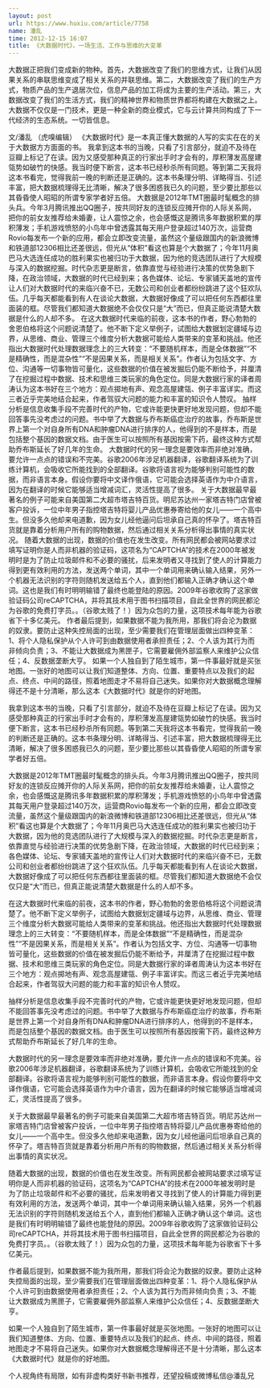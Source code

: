 ```yaml
---
layout: post
url: https://www.huxiu.com/article/7758
name: 潘乱
time: 2012-12-15 16:07
title: 《大数据时代》，一场生活、工作与思维的大变革
---
```

大数据正把我们变成新的物种。首先，大数据改变了我们的思维方式，让我们从因果关系的串联思维变成了相关关系的并联思维。第二，大数据改变了我们的生产方式，物质产品的生产退居次位，信息产品的加工将成为主要的生产活动。第三，大数据改变了我们的生活方式，我们的精神世界和物质世界都将构建在大数据之上。大数据不仅仅是一门技术，更是一种全新的商业模式，它与云计算共同构成了下一代经济的生态系统。一切皆信息。

文/潘乱 （虎嗅编辑） 《大数据时代》是一本真正懂大数据的人写的实实在在的关于大数据方方面面的书。 我拿到这本书的当晚，只看了引言部分，就迫不及待在豆瓣上标记了在读。因为又感受那种真正的行家出手时才会有的，厚积薄发高屋建瓴势如破竹的快感。我当时便下断言，这本书已经秒杀所有同题。等到第二天我将这本书看完，觉得我前一晚的判断还是正确的。这本书条理分明、详略得当、引述丰富，把大数据梳理得无比清晰，解决了很多困惑我已久的问题，至少要比那些以其昏昏使人昭昭的所谓专家学者好五倍。 大数据是2012年TMT圈最时髦概念的排头兵。今年3月腾讯推出QQ圈子，按共同好友的连锁反应摊开你的人际关系网，把你的前女友推荐给未婚妻，让人震惊之余，也会感慨这是腾讯多年数据积累的厚积薄发；手机游戏愤怒的小鸟年中曾透露其每天用户登录超过140万次，运营商Rovio每发布一个新的应用，都会立即改变流量，虽然这个量级跟国内的新浪微博和铁道部12306相比还差很远，但光从“体积”看这也算是个大数据了；今年11月奥巴马大选连任成功的胜利果实也被归功于大数据，因为他的竞选团队进行了大规模与深入的数据挖掘。时代杂志更是断言，依靠直觉与经验进行决策的优势急剧下降，在政治领域，大数据的时代已经到来；各色媒体、论坛、专家铺天盖地的宣传让人们对大数据时代的来临兴奋不已，无数公司和创业者都纷纷跳进了这个狂欢队伍。几乎每天都能看到有人在谈论大数据，大数据好像成了可以把任何东西都往里面装的框。尽管我们都知道大数据绝不会仅仅只是“大”而已，但真正能说清楚大数据是什么的人却不多。 在这大数据时代来临的前夜，这本书的作者，野心勃勃的舍恩伯格将这个问题说清楚了。他不断下定义举例子，试图给大数据划定疆域与边界，从思维、商业、管理三个维度分析大数据可能给人类带来的变革和挑战。他还指出大数据时代处理数据理念上的三大转变：“不要随机样本，而是全体数据”“不是精确性，而是混杂性”“不是因果关系，而是相关关系”。作者认为包括文字、方位、沟通等一切事物皆可量化，这些数据的价值在被发掘后仍能不断给予，并厘清了在挖掘过程中数据、技术和思维三类玩家的角色定位。同是大数据行家的译者周涛认为这本书好在三个地方：观点掷地有声、观念高屋建瓴、例子丰富详实。而这三者近乎完美地结合起来，作者驾驭大问题的能力和丰富的知识令人赞叹。 抽样分析是信息收集手段不完善时代的产物，它或许能更快更好地发现问题，但却不能回答事先没考虑过的问题。书中举了大数据与乔布斯癌症治疗的故事，乔布斯是世界上第一个对自身所有DNA和肿瘤DNA进行排序的人，他得到的不是样本，而是包括整个基因的数据文档。由于医生可以按照所有基因按需下药，最终这种方式帮助乔布斯延长了好几年的生命。 大数据时代的另一理念是要效率而非绝对准确，要允许一点点的错误和不完美。谷歌2006年涉足机器翻译，谷歌翻译系统为了训练计算机，会吸收它所能找到的全部翻译。谷歌将语言视为能够判别可能性的数据，而非语言本身。假设你要将中文译作俄语，它可能会选择英语作为中介语言，因为在翻译的时候它能够适当增减词汇，灵活性提高了很多。 关于大数据最早最著名的例子可能来自美国第二大超市塔吉特百货。明尼苏达州一家塔吉特门店曾被客户投诉，一位中年男子指控塔吉特将婴儿产品优惠券寄给他的女儿——一个高中生。但没多久他却来电道歉，因为女儿经他逼问后坦承自己真的怀孕了。塔吉特百货就是靠着分析用户所有的购物数据，然后通过相关关系分析得出事情的真实状况。 随着大数据的出现，数据的价值也在发生改变。所有网民都会被网站要求过填写证明你是人而非机器的验证码，这项名为“CAPTCHA”的技术在2000年被发明时是为了防止垃圾邮件和不必要的骚扰，后来发明者又寻找到了使人的计算能力得到更有效利用的方法，发送两个单词，其中一个单词用来确认输入结果，另外一个机器无法识别的字符则随机发送给五个人，直到他们都输入正确才确认这个单词。这也是我们有时明明输错了最终也能登陆的原因。2009年谷歌收购了这家做验证码公司reCAPTCHA，并将其技术用于图书扫描项目，自此全世界的网民都沦为谷歌的免费打字员。。（谷歌太贱了！）因为众包的力量，这项技术每年能为谷歌省下十多亿美元。 作者最后提到，如果数据不能为我所用，那我们将会沦为数据的奴隶。要防止这种失控局面的出现，至少需要我们在管理层面做出四种变革：1、将个人隐私保护从个人许可到由数据使用者承担责任；2、个人该为其行为而非倾向负责；3、不能让大数据成为黑匣子，它需要雇佣外部监察人来维护公众信任；4、反数据垄断大亨。 如果一个人独自到了陌生城市，第一件事最好就是买张地图。一张好的地图可以让我们知道整体、方向、位置、重要特点以及我们的起点、终点、中间的路径，照着地图走才不易将自己迷失。如果你对大数据概念理解得还不是十分清晰，那么这本《大数据时代》就是你的好地图。

我拿到这本书的当晚，只看了引言部分，就迫不及待在豆瓣上标记了在读。因为又感受那种真正的行家出手时才会有的，厚积薄发高屋建瓴势如破竹的快感。我当时便下断言，这本书已经秒杀所有同题。等到第二天我将这本书看完，觉得我前一晚的判断还是正确的。这本书条理分明、详略得当、引述丰富，把大数据梳理得无比清晰，解决了很多困惑我已久的问题，至少要比那些以其昏昏使人昭昭的所谓专家学者好五倍。

大数据是2012年TMT圈最时髦概念的排头兵。今年3月腾讯推出QQ圈子，按共同好友的连锁反应摊开你的人际关系网，把你的前女友推荐给未婚妻，让人震惊之余，也会感慨这是腾讯多年数据积累的厚积薄发；手机游戏愤怒的小鸟年中曾透露其每天用户登录超过140万次，运营商Rovio每发布一个新的应用，都会立即改变流量，虽然这个量级跟国内的新浪微博和铁道部12306相比还差很远，但光从“体积”看这也算是个大数据了；今年11月奥巴马大选连任成功的胜利果实也被归功于大数据，因为他的竞选团队进行了大规模与深入的数据挖掘。时代杂志更是断言，依靠直觉与经验进行决策的优势急剧下降，在政治领域，大数据的时代已经到来；各色媒体、论坛、专家铺天盖地的宣传让人们对大数据时代的来临兴奋不已，无数公司和创业者都纷纷跳进了这个狂欢队伍。几乎每天都能看到有人在谈论大数据，大数据好像成了可以把任何东西都往里面装的框。尽管我们都知道大数据绝不会仅仅只是“大”而已，但真正能说清楚大数据是什么的人却不多。

在这大数据时代来临的前夜，这本书的作者，野心勃勃的舍恩伯格将这个问题说清楚了。他不断下定义举例子，试图给大数据划定疆域与边界，从思维、商业、管理三个维度分析大数据可能给人类带来的变革和挑战。他还指出大数据时代处理数据理念上的三大转变：“不要随机样本，而是全体数据”“不是精确性，而是混杂性”“不是因果关系，而是相关关系”。作者认为包括文字、方位、沟通等一切事物皆可量化，这些数据的价值在被发掘后仍能不断给予，并厘清了在挖掘过程中数据、技术和思维三类玩家的角色定位。同是大数据行家的译者周涛认为这本书好在三个地方：观点掷地有声、观念高屋建瓴、例子丰富详实。而这三者近乎完美地结合起来，作者驾驭大问题的能力和丰富的知识令人赞叹。

抽样分析是信息收集手段不完善时代的产物，它或许能更快更好地发现问题，但却不能回答事先没考虑过的问题。书中举了大数据与乔布斯癌症治疗的故事，乔布斯是世界上第一个对自身所有DNA和肿瘤DNA进行排序的人，他得到的不是样本，而是包括整个基因的数据文档。由于医生可以按照所有基因按需下药，最终这种方式帮助乔布斯延长了好几年的生命。

大数据时代的另一理念是要效率而非绝对准确，要允许一点点的错误和不完美。谷歌2006年涉足机器翻译，谷歌翻译系统为了训练计算机，会吸收它所能找到的全部翻译。谷歌将语言视为能够判别可能性的数据，而非语言本身。假设你要将中文译作俄语，它可能会选择英语作为中介语言，因为在翻译的时候它能够适当增减词汇，灵活性提高了很多。

关于大数据最早最著名的例子可能来自美国第二大超市塔吉特百货。明尼苏达州一家塔吉特门店曾被客户投诉，一位中年男子指控塔吉特将婴儿产品优惠券寄给他的女儿——一个高中生。但没多久他却来电道歉，因为女儿经他逼问后坦承自己真的怀孕了。塔吉特百货就是靠着分析用户所有的购物数据，然后通过相关关系分析得出事情的真实状况。

随着大数据的出现，数据的价值也在发生改变。所有网民都会被网站要求过填写证明你是人而非机器的验证码，这项名为“CAPTCHA”的技术在2000年被发明时是为了防止垃圾邮件和不必要的骚扰，后来发明者又寻找到了使人的计算能力得到更有效利用的方法，发送两个单词，其中一个单词用来确认输入结果，另外一个机器无法识别的字符则随机发送给五个人，直到他们都输入正确才确认这个单词。这也是我们有时明明输错了最终也能登陆的原因。2009年谷歌收购了这家做验证码公司reCAPTCHA，并将其技术用于图书扫描项目，自此全世界的网民都沦为谷歌的免费打字员。。（谷歌太贱了！）因为众包的力量，这项技术每年能为谷歌省下十多亿美元。

作者最后提到，如果数据不能为我所用，那我们将会沦为数据的奴隶。要防止这种失控局面的出现，至少需要我们在管理层面做出四种变革：1、将个人隐私保护从个人许可到由数据使用者承担责任；2、个人该为其行为而非倾向负责；3、不能让大数据成为黑匣子，它需要雇佣外部监察人来维护公众信任；4、反数据垄断大亨。

如果一个人独自到了陌生城市，第一件事最好就是买张地图。一张好的地图可以让我们知道整体、方向、位置、重要特点以及我们的起点、终点、中间的路径，照着地图走才不易将自己迷失。如果你对大数据概念理解得还不是十分清晰，那么这本《大数据时代》就是你的好地图。

个人视角终有局限，如有非虚构类好书新书推荐，还望投稿或微博私信@潘乱兄

